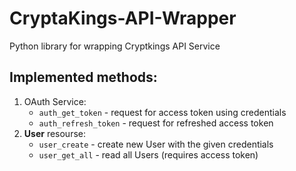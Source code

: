 # CryptaKings-API-Wrapper
Python library for wrapping Cryptkings API Service

## Implemented methods:
1. OAuth Service:
   - `auth_get_token` - request for access token using credentials
   - `auth_refresh_token` - request for refreshed access token
2. **User** resourse:
   - `user_create` - create new User with the given credentials
   - `user_get_all` - read all Users (requires access token)